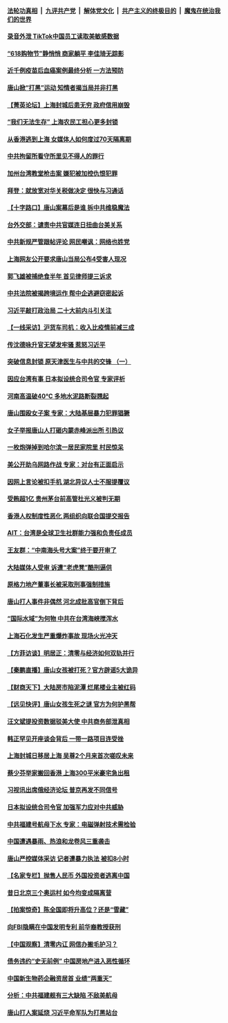 ####  [法轮功真相](../../../../basic/blob/master/README.md?t=06191431) &nbsp;|&nbsp; [九评共产党](../../../../9ping.md/blob/master/README.md?t=06191431) &nbsp;|&nbsp; [解体党文化](../../../../jtdwh.md/blob/master/README.md?t=06191431)  &nbsp;|&nbsp; [共产主义的终极目的](../../../../gczydzjmd.md/blob/master/README.md?t=06191431) &nbsp;|&nbsp; [魔鬼在统治我们的世界](../../../../mgztzwmdsj.md/blob/master/README.md?t=06191431) 


#### [录音外泄 TikTok中国员工读取美敏感数据](../pages/nsc413/n13762495.md?t=06191431) 

#### [“618购物节”静悄悄 商家躺平 李佳琦无踪影](../pages/nsc413/n13762549.md?t=06191431) 

#### [近千例疫苗后血癌案例最终分析 一方法预防](../pages/nsc413/n13761796.md?t=06191431) 

#### [唐山掀“打黑”运动 知情者揭当局并非打黑](../pages/nsc413/n13762504.md?t=06191431) 

#### [【菁英论坛】上海封城后患无穷 政府信用崩毁](../pages/nsc413/n13762424.md?t=06191431) 

#### [“我们无法生存” 上海农民工担心更多封锁](../pages/nsc413/n13762021.md?t=06191431) 

#### [从香港逃到上海 女媒体人如何度过70天隔离期](../pages/nsc413/n13762308.md?t=06191431) 

#### [中共拘留所看守所里见不得人的罪行](../pages/nsc413/n13761656.md?t=06191431) 

#### [加州台湾教堂枪击案 嫌犯被加控仇恨犯罪](../pages/nsc413/n13762434.md?t=06191431) 

#### [拜登：就放宽对华关税做决定 很快与习通话](../pages/nsc413/n13762428.md?t=06191431) 

#### [【十字路口】唐山案幕后是谁 拆中共维稳魔法](../pages/nsc413/n13762344.md?t=06191431) 

#### [台外交部：谴责中共官媒连日扭曲台美关系](../pages/nsc413/n13762371.md?t=06191431) 

#### [中共新规严管跟帖评论 网民嘲讽：网络也姓党](../pages/nsc413/n13762276.md?t=06191431) 

#### [上海网友公开要求唐山当局公布4受害人现况](../pages/nsc413/n13762256.md?t=06191431) 

#### [郭飞雄被捕绝食半年 首见律师提三诉求](../pages/nsc413/n13762168.md?t=06191431) 

#### [中共法院被揭跨境运作 帮中企逃避窃密起诉](../pages/nsc413/n13761140.md?t=06191431) 

#### [习近平敲打政治局 二十大前内斗引关注](../pages/nsc413/n13762226.md?t=06191431) 

#### [【一线采访】沪货车司机：收入比疫情前减三成](../pages/nsc413/n13762305.md?t=06191431) 

#### [传沈德咏升官无望发牢骚 惹怒习近平](../pages/nsc413/n13762177.md?t=06191431) 

#### [突破信息封锁 原天津医生与中共的交锋 （一）](../pages/nsc413/n13761113.md?t=06191431) 

#### [因应台湾有事 日本拟设统合司令官 专家评析](../pages/nsc413/n13762232.md?t=06191431) 

#### [河南高温破40℃ 多地水泥路断裂翘起](../pages/nsc413/n13762229.md?t=06191431) 

#### [唐山围殴女子案 专家：大陆基层暴力犯罪猖獗](../pages/nsc413/n13762195.md?t=06191431) 

#### [女子举报唐山人打砸内蒙赤峰派出所 引热议](../pages/nsc413/n13762218.md?t=06191431) 

#### [一枚炮弹掉到哈尔滨一居民家院里 村民惊呆](../pages/nsc413/n13762215.md?t=06191431) 

#### [美公开助乌网路作战 专家：对台有正面启示](../pages/nsc413/n13762198.md?t=06191431) 

#### [因网上言论被扣手机 湖北异议人士不服提覆议](../pages/nsc413/n13762203.md?t=06191431) 

#### [受贿超1亿 贵州茅台前高管杜光义被判无期](../pages/nsc413/n13762147.md?t=06191431) 


#### [香港人权制度性恶化 两组织向联合国提交报告](../pages/nsc413/n13762176.md?t=06191431) 

#### [AIT：台湾是全球卫生社群能力强和负责任成员](../pages/nsc413/n13762104.md?t=06191431) 

#### [王友群：“中南海头号大案”终于要开审了](../pages/nsc413/n13761877.md?t=06191431) 

#### [大陆媒体人受审 诉遭“老虎凳”酷刑逼供](../pages/nsc413/n13762083.md?t=06191431) 

#### [原格力地产董事长被采取刑事强制措施](../pages/nsc413/n13762065.md?t=06191431) 

#### [唐山打人事件非偶然 河北成批高官倒下背后](../pages/nsc413/n13762052.md?t=06191431) 

#### [“国际水域”为何物 中共在台湾海峡搅浑水](../pages/nsc413/n13762058.md?t=06191431) 

#### [上海石化发生严重爆炸事故 现场火光冲天](../pages/nsc413/n13762016.md?t=06191431) 

#### [【方菲访谈】明居正：清零与经济如何双轨并行](../pages/nsc413/n13761827.md?t=06191431) 

#### [【秦鹏直播】唐山女孩被打死？官方辟谣5大诡异](../pages/nsc413/n13761961.md?t=06191431) 

#### [【财商天下】大陆房市陷泥潭 烂尾楼业主被红码](../pages/nsc413/n13761890.md?t=06191431) 

#### [【远见快评】唐山女孩生死之谜 官方为何护黑帮](../pages/nsc413/n13761963.md?t=06191431) 

#### [汪文斌提投资数据驳美大使 中共商务部泄真相](../pages/nsc413/n13761701.md?t=06191431) 

#### [韩正罕见开座谈会背后 一带一路项目连受挫](../pages/nsc413/n13761858.md?t=06191431) 

#### [上海封城日移居上海 吴尊2个月来首次嗟叹未来](../pages/nsc413/n13761914.md?t=06191431) 

#### [蔡少芬举家搬回香港 上海300平米豪宅急出租](../pages/nsc413/n13761888.md?t=06191431) 

#### [习视讯出席俄经济论坛 普京再发不同信号](../pages/nsc413/n13761933.md?t=06191431) 

#### [日本拟设统合司令官 加强军力应对中共威胁](../pages/nsc413/n13761959.md?t=06191431) 

#### [中共福建号航母下水 专家：电磁弹射技术需检验](../pages/nsc413/n13761921.md?t=06191431) 

#### [中国遭遇暴雨、热浪和龙卷风三重袭击](../pages/nsc413/n13761931.md?t=06191431) 

#### [唐山严控媒体采访 记者遭暴力执法 被扣8小时](../pages/nsc413/n13761915.md?t=06191431) 

#### [【名家专栏】抛售人民币 外国投资者逃离中国](../pages/nsc413/n13761777.md?t=06191431) 

#### [昔日北京三个奥运村 如今均变成隔离营](../pages/nsc413/n13761862.md?t=06191431) 

#### [【拍案惊奇】陈全国即将升高位？还是“雪藏”](../pages/nsc413/n13761845.md?t=06191431) 

#### [向FBI隐瞒在中国发明专利 前华裔教授获刑](../pages/nsc413/n13761839.md?t=06191431) 

#### [【中国观察】清零内讧 网信办搬毛护习？](../pages/nsc413/n13761843.md?t=06191431) 

#### [债务违约“史无前例” 中国房地产进入恶性循环](../pages/nsc413/n13761873.md?t=06191431) 

#### [中国新生物药企融资居首 业绩“两重天”](../pages/nsc413/n13761865.md?t=06191431) 

#### [分析：中共福建舰有三大缺陷 不敌美航母](../pages/nsc413/n13761846.md?t=06191431) 

#### [唐山打人案延烧 习近平命军队为打黑站台](../pages/nsc413/n13761853.md?t=06191431) 

